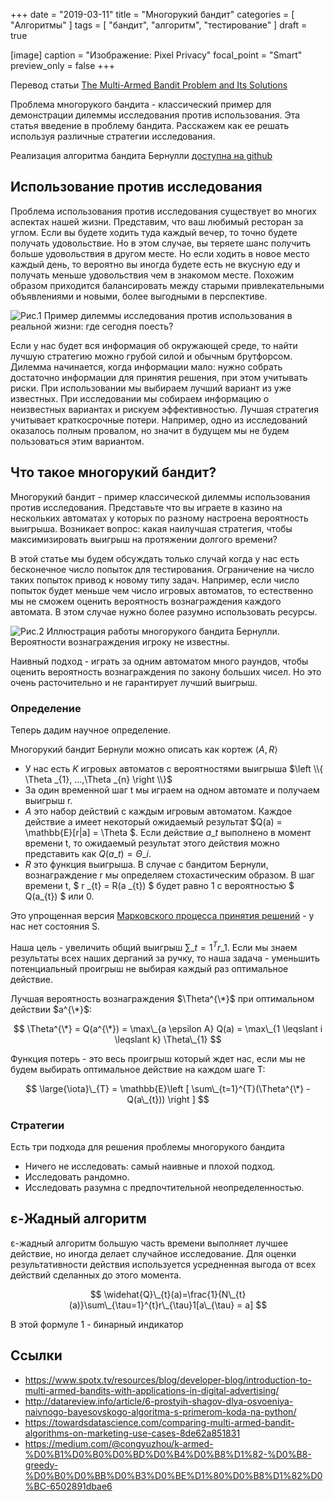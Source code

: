 +++
date = "2019-03-11"
title = "Многорукий бандит"
categories = [ "Алгоритмы" ]
tags = [ "бандит", "алгоритм", "тестирование" ]
draft = true

[image]
  caption = "Изображение: Pixel Privacy"
  focal_point = "Smart"
  preview_only = false
+++

Перевод статьи [The Multi-Armed Bandit Problem and Its Solutions](https://lilianweng.github.io/lil-log/2018/01/23/the-multi-armed-bandit-problem-and-its-solutions.html)

Проблема многорукого бандита - классический пример для демонстрации дилеммы исследования против использования. Эта статья введение в проблему бандита. Расскажем как ее решать используя различные стратегии исследования.

Реализация алгоритма бандита Бернулли [доступна на github](https://github.com/lilianweng/multi-armed-bandit)

## Использование против исследования 

Проблема использования против исследования существует во многих аспектах нашей жизни. Представим, что ваш любимый ресторан за углом. Если вы будете ходить туда каждый вечер, то точно будете получать удовольствие. Но в этом случае, вы теряете шанс получить больше удовольствия в другом месте. Но если ходить в новое место каждый день, то вероятно вы иногда будете есть не вкусную еду и получать меньше удовольствия чем в знакомом месте. Похожим образом приходится балансировать между старыми привлекательными объявлениями и новыми, более выгодными в перспективе.

![Рис.1 Пример дилеммы исследования против использования в реальной жизни: где сегодня поесть?](/img/multi-armed-bandit/exploration_vs_exploitation.png)

Если у нас будет вся информация об окружающей среде, то найти лучшую стратегию можно грубой силой и обычным брутфорсом. Дилемма начинается, когда информации мало: нужно собрать достаточно информации для принятия решения, при этом учитывать риски. При использовании мы выбираем лучший вариант из уже известных. При исследовании мы собираем информацию о неизвестных вариантах и рискуем эффективностью. Лучшая стратегия учитывает краткосрочные потери. Например, одно из исследований оказалось полным провалом, но значит в будущем мы не будем пользоваться этим вариантом.

## Что такое многорукий бандит?

Многорукий бандит - пример классической дилеммы использования против исследования. Представьте что вы играете в казино на нескольких автоматах у которых по разному настроена вероятность выигрыша. Возникает вопрос: какая наилучшая стратегия, чтобы максимизировать выигрыш на протяжении долгого времени?

В этой статье мы будем обсуждать только случай когда у нас есть бесконечное число попыток для тестирования. Ограничение на число таких попыток привод к новому типу задач. Например, если число попыток будет меньше чем число игровых автоматов, то естественно мы не сможем оценить вероятность вознаграждения каждого автомата. В этом случае нужно 
более разумно использовать ресурсы.

![Рис.2 Иллюстрация работы многорукого бандита Бернулли. Вероятности вознаграждения игроку не известны.](/img/multi-armed-bandit/bern_bandit.png)

Наивный подход - играть за одним автоматом много раундов, чтобы оценить вероятность вознаграждения по закону больших чисел. Но это очень расточительно и не гарантирует лучший выигрыш.

### Определение

Теперь дадим научное определение.

Многорукий бандит Бернули можно описать как кортеж $\left \langle A, R \right \rangle$

* У нас есть $K$ игровых автоматов с вероятностями выигрыша $\left \\{ \Theta _{1}, ...,\Theta _{n} \right \\}$
* За один временной шаг t мы играем на одном автомате и получаем выигрыш r.
* $A$ это набор действий с каждым игровым автоматом. Каждое действие a имеет некоторый ожидаемый результат $Q(a) = \mathbb{E}[r|a] = \Theta $. Если действие $a \_{t}$ выполнено в момент времени t, то ожидаемый результат этого действия можно представить как $Q(a \_{t}) = \Theta \_{i}$.
* $R$ это функция выигрыша. В случае с бандитом Бернули, вознаграждение r мы определяем стохастическим образом. В шаг времени t, $ r \_{t} = R(a \_{t}) $ будет равно 1 с вероятностью $ Q(a\_{t}) $ или 0.

Это упрощенная версия [Марковского процесса принятия решений](https://bit.ly/1EtOqPO) - у нас нет состояния S.

Наша цель - увеличить общий выигрыш  $\sum\_{t=1}^{T}r\_{1}$. Если мы знаем результаты всех наших дерганий за ручку, то наша задача - уменьшить потенциальный проигрыш не выбирая каждый раз оптимальное действие.

Лучшая вероятность вознаграждения $\Theta^{\*}$ при оптимальном действии $a^{\*}$:

$$ \Theta^{\*} = Q(a^{\*}) = \max\_{a \epsilon A}  Q(a) = \max\_{1 \leqslant i \leqslant k} \Theta\_{1} $$

Функция потерь - это весь проигрыш который ждет нас, если мы не будем выбирать оптимальное действие на каждом шаге T:

$$ \large{\iota}\_{T} = \mathbb{E}\left [ \sum\_{t=1}^{T}(\Theta^{\*} - Q(a\_{t})) \right ] $$

### Стратегии

Есть три подхода для решения проблемы многорукого бандита

* Ничего не исследовать: самый наивные и плохой подход.
* Исследовать рандомно.
* Исследовать разумна с предпочтительной неопределенностью.

## ε-Жадный алгоритм

ε-жадный алгоритм большую часть времени выполняет лучшее действие, но иногда делает случайное исследование. Для оценки результативности действия используется усредненная выгода от всех действий сделанных до этого момента.

$$ \widehat{Q}\_{t}(a)=\frac{1}{N\_{t}(a)}\sum\_{\tau=1}^{t}r\_{\tau}1[a\_{\tau} = a] $$

В этой формуле 1 - бинарный индикатор

## Ссылки

* https://www.spotx.tv/resources/blog/developer-blog/introduction-to-multi-armed-bandits-with-applications-in-digital-advertising/
* http://datareview.info/article/6-prostyih-shagov-dlya-osvoeniya-naivnogo-bayesovskogo-algoritma-s-primerom-koda-na-python/
* https://towardsdatascience.com/comparing-multi-armed-bandit-algorithms-on-marketing-use-cases-8de62a851831
* https://medium.com/@congyuzhou/k-armed-%D0%B1%D0%B0%D0%BD%D0%B4%D0%B8%D1%82-%D0%B8-greedy-%D0%B0%D0%BB%D0%B3%D0%BE%D1%80%D0%B8%D1%82%D0%BC-6502891dbae6